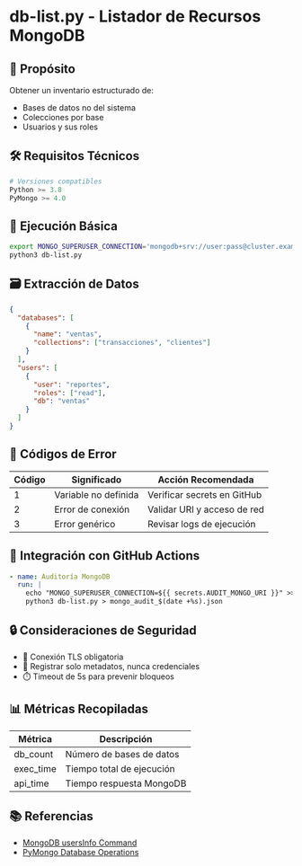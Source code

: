 # db-list.py - Listador de Recursos MongoDB

## 📄 Propósito
Obtener un inventario estructurado de:
- Bases de datos no del sistema
- Colecciones por base
- Usuarios y sus roles

## 🛠️ Requisitos Técnicos
```python
# Versiones compatibles
Python >= 3.8
PyMongo >= 4.0
```

## 🚀 Ejecución Básica
```bash
export MONGO_SUPERUSER_CONNECTION='mongodb+srv://user:pass@cluster.example.com/admin?tls=true'
python3 db-list.py
```

## 🗃️ Extracción de Datos
```json
{
  "databases": [
    {
      "name": "ventas",
      "collections": ["transacciones", "clientes"]
    }
  ],
  "users": [
    {
      "user": "reportes",
      "roles": ["read"],
      "db": "ventas"
    }
  ]
}
```

## 🛑 Códigos de Error
| Código | Significado | Acción Recomendada |
|--------|-------------|---------------------|
| 1 | Variable no definida | Verificar secrets en GitHub |
| 2 | Error de conexión | Validar URI y acceso de red |
| 3 | Error genérico | Revisar logs de ejecución |

## 🔄 Integración con GitHub Actions
```yaml
- name: Auditoría MongoDB
  run: |
    echo "MONGO_SUPERUSER_CONNECTION=${{ secrets.AUDIT_MONGO_URI }}" >> $GITHUB_ENV
    python3 db-list.py > mongo_audit_$(date +%s).json
```

## 🔒 Consideraciones de Seguridad
- 🔐 Conexión TLS obligatoria
- 📄 Registrar solo metadatos, nunca credenciales
- ⏱️ Timeout de 5s para prevenir bloqueos

## 📊 Métricas Recopiladas
| Métrica | Descripción |
|---------|-------------|
| db_count | Número de bases de datos |
| exec_time | Tiempo total de ejecución |
| api_time | Tiempo respuesta MongoDB |

## 📚 Referencias
- [MongoDB usersInfo Command](https://docs.mongodb.com/manual/reference/command/usersInfo/)
- [PyMongo Database Operations](https://pymongo.readthedocs.io/en/stable/tutorial.html)
